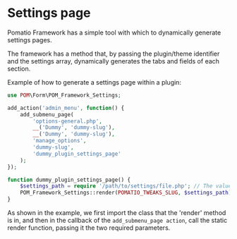 # Settings page
Pomatio Framework has a simple tool with which to dynamically generate settings pages.

The framework has a method that, by passing the plugin/theme identifier and the settings array,
dynamically generates the tabs and fields of each section.

Example of how to generate a settings page within a plugin:

```PHP
use POM\Form\POM_Framework_Settings;

add_action('admin_menu', function() {
    add_submenu_page(
        'options-general.php',
        __('Dummy', 'dummy-slug'),
        __('Dummy', 'dummy-slug'),
        'manage_options',
        'dummy-slug',
        'dummy_plugin_settings_page'
    );
});

function dummy_plugin_settings_page() {
    $settings_path = require '/path/to/settings/file.php'; // The value of the variable must be the settings array.
    POM_Framework_Settings::render(POMATIO_TWEAKS_SLUG, $settings_path);
}
```

As shown in the example, we first import the class that the 'render' method is in, 
and then in the callback of the ```add_submenu_page action```, call the static render function, 
passing it the two required parameters.
